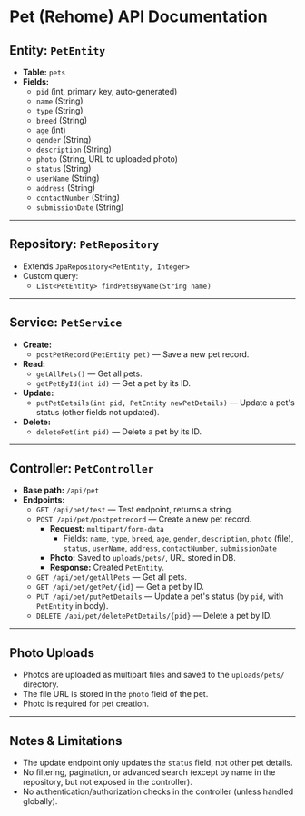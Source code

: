 # Pet (Rehome) API Documentation

## Entity: `PetEntity`
- **Table:** `pets`
- **Fields:**
  - `pid` (int, primary key, auto-generated)
  - `name` (String)
  - `type` (String)
  - `breed` (String)
  - `age` (int)
  - `gender` (String)
  - `description` (String)
  - `photo` (String, URL to uploaded photo)
  - `status` (String)
  - `userName` (String)
  - `address` (String)
  - `contactNumber` (String)
  - `submissionDate` (String)

---

## Repository: `PetRepository`
- Extends `JpaRepository<PetEntity, Integer>`
- Custom query:
  - `List<PetEntity> findPetsByName(String name)`

---

## Service: `PetService`
- **Create:**
  - `postPetRecord(PetEntity pet)` — Save a new pet record.
- **Read:**
  - `getAllPets()` — Get all pets.
  - `getPetById(int id)` — Get a pet by its ID.
- **Update:**
  - `putPetDetails(int pid, PetEntity newPetDetails)` — Update a pet's status (other fields not updated).
- **Delete:**
  - `deletePet(int pid)` — Delete a pet by its ID.

---

## Controller: `PetController`
- **Base path:** `/api/pet`
- **Endpoints:**
  - `GET /api/pet/test` — Test endpoint, returns a string.
  - `POST /api/pet/postpetrecord` — Create a new pet record.
    - **Request:** `multipart/form-data`
      - Fields: `name`, `type`, `breed`, `age`, `gender`, `description`, `photo` (file), `status`, `userName`, `address`, `contactNumber`, `submissionDate`
    - **Photo:** Saved to `uploads/pets/`, URL stored in DB.
    - **Response:** Created `PetEntity`.
  - `GET /api/pet/getAllPets` — Get all pets.
  - `GET /api/pet/getPet/{id}` — Get a pet by ID.
  - `PUT /api/pet/putPetDetails` — Update a pet's status (by `pid`, with `PetEntity` in body).
  - `DELETE /api/pet/deletePetDetails/{pid}` — Delete a pet by ID.

---

## Photo Uploads
- Photos are uploaded as multipart files and saved to the `uploads/pets/` directory.
- The file URL is stored in the `photo` field of the pet.
- Photo is required for pet creation.

---

## Notes & Limitations
- The update endpoint only updates the `status` field, not other pet details.
- No filtering, pagination, or advanced search (except by name in the repository, but not exposed in the controller).
- No authentication/authorization checks in the controller (unless handled globally).
